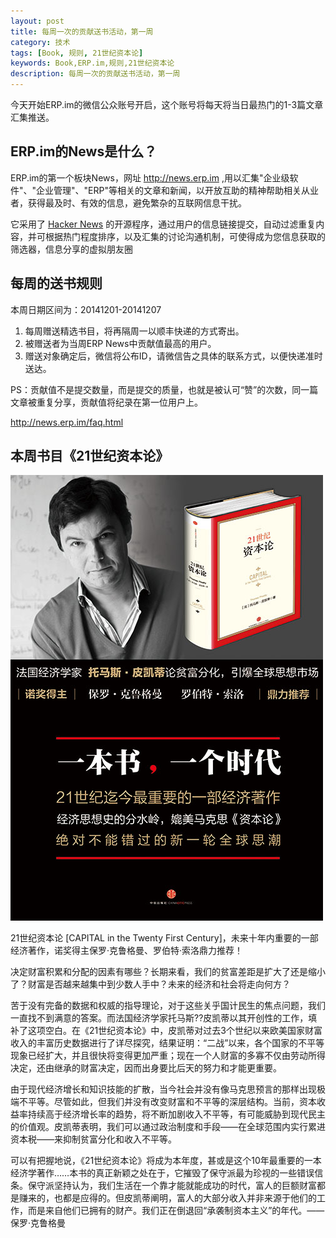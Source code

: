 ```yaml
---
layout: post
title: 每周一次的贡献送书活动，第一周
category: 技术
tags: [Book, 规则, 21世纪资本论]
keywords: Book,ERP.im,规则,21世纪资本论
description: 每周一次的贡献送书活动，第一周
---
```


今天开始ERP.im的微信公众账号开启，这个账号将每天将当日最热门的1-3篇文章汇集推送。

## ERP.im的News是什么？

ERP.im的第一个板块News，网址 <http://news.erp.im> ,用以汇集"企业级软件"、"企业管理"、"ERP"等相关的文章和新闻，以开放互助的精神帮助相关从业者，获得最及时、有效的信息，避免繁杂的互联网信息干扰。

它采用了 [Hacker News](https://news.ycombinator.com/) 的开源程序，通过用户的信息链接提交，自动过滤重复内容，并可根据热门程度排序，以及汇集的讨论沟通机制，可使得成为您信息获取的筛选器，信息分享的虚拟朋友圈

## 每周的送书规则

本周日期区间为：20141201-20141207

1. 每周赠送精选书目，将再隔周一以顺丰快递的方式寄出。
2. 被赠送者为当周ERP News中贡献值最高的用户。
3. 赠送对象确定后，微信将公布ID，请微信告之具体的联系方式，以便快递准时送达。

PS：贡献值不是提交数量，而是提交的质量，也就是被认可“赞”的次数，同一篇文章被重复分享，贡献值将纪录在第一位用户上。

<http://news.erp.im/faq.html>

## 本周书目《21世纪资本论》

![21世纪资本论](/public/blog/CAPITAL-in-the-Twenty-First-Century.jpg)

21世纪资本论 [CAPITAL in the Twenty First Century]，未来十年内重要的一部经济著作，诺奖得主保罗·克鲁格曼、罗伯特·索洛鼎力推荐！

决定财富积累和分配的因素有哪些？长期来看，我们的贫富差距是扩大了还是缩小了？财富是否越来越集中到少数人手中？未来的经济和社会将走向何方？

苦于没有完备的数据和权威的指导理论，对于这些关乎国计民生的焦点问题，我们一直找不到满意的答案。而法国经济学家托马斯??皮凯蒂以其开创性的工作，填补了这项空白。在《21世纪资本论》中，皮凯蒂对过去3个世纪以来欧美国家财富收入的丰富历史数据进行了详尽探究，结果证明：“二战”以来，各个国家的不平等现象已经扩大，并且很快将变得更加严重；现在一个人财富的多寡不仅由劳动所得决定，还由继承的财富决定，因而出身要比后天的努力和才能更重要。

由于现代经济增长和知识技能的扩散，当今社会并没有像马克思预言的那样出现极端不平等。尽管如此，但我们并没有改变财富和不平等的深层结构。当前，资本收益率持续高于经济增长率的趋势，将不断加剧收入不平等，有可能威胁到现代民主的价值观。皮凯蒂表明，我们可以通过政治制度和手段——在全球范围内实行累进资本税——来抑制贫富分化和收入不平等。

可以有把握地说，《21世纪资本论》将成为本年度，甚或是这个10年最重要的一本经济学著作……本书的真正新颖之处在于，它摧毁了保守派最为珍视的一些错误信条。保守派坚持认为，我们生活在一个靠才能就能成功的时代，富人的巨额财富都是赚来的，也都是应得的。但皮凯蒂阐明，富人的大部分收入并非来源于他们的工作，而是来自他们已拥有的财产。我们正在倒退回“承袭制资本主义”的年代。——保罗·克鲁格曼
